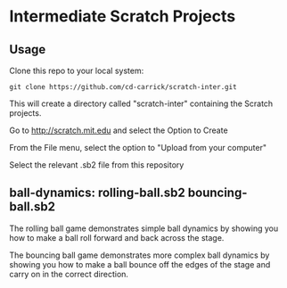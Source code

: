 Intermediate Scratch Projects
==============

Usage
--------------

Clone this repo to your local system:

    git clone https://github.com/cd-carrick/scratch-inter.git

This will create a directory called "scratch-inter" containing the Scratch projects.


Go to http://scratch.mit.edu and select the Option to Create

From the File menu, select the option to "Upload from your computer"

Select the relevant .sb2 file from this repository

ball-dynamics: rolling-ball.sb2 bouncing-ball.sb2 
--------------

The rolling ball game demonstrates simple ball dynamics by showing you how to make a ball roll forward and back across the stage.

The bouncing ball game demonstrates more complex ball dynamics by showing you how to make a ball bounce off the edges of the stage and carry on in the correct direction.

